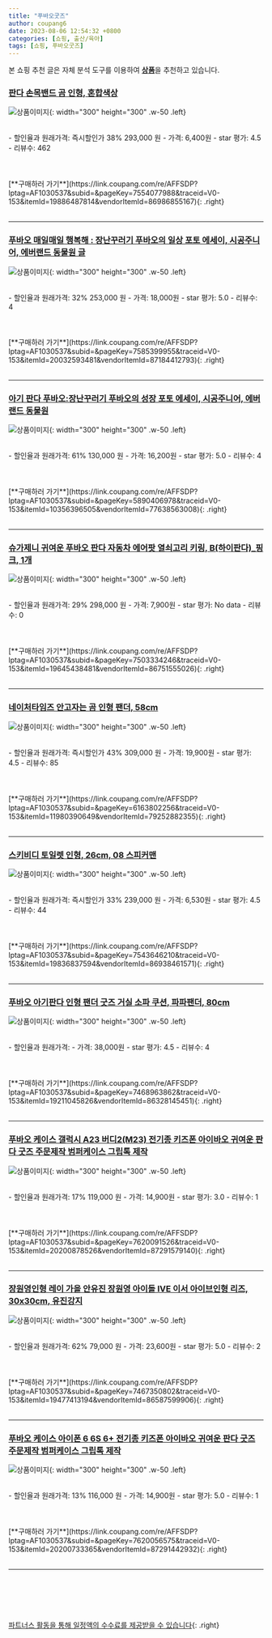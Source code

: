 ```yaml
---
title: "푸바오굿즈"
author: coupang6
date: 2023-08-06 12:54:32 +0800
categories: [쇼핑, 출산/육아]
tags: [쇼핑, 푸바오굿즈]
---
```


본 쇼핑 추천 글은 자체 분석 도구를 이용하여 [**상품**](https://link.coupang.com/a/bao1ui)을 추천하고 있습니다.

### [판다 손목밴드 곰 인형, 혼합색상](https://link.coupang.com/re/AFFSDP?lptag=AF1030537&subid=&pageKey=7554077988&traceid=V0-153&itemId=19886487814&vendorItemId=86986855167)

![상품이미지](https://thumbnail6.coupangcdn.com/thumbnails/remote/230x230ex/image/retail/images/2023/08/25/16/1/9d4ba3fb-47a5-4501-a379-fd2c8d373dc8.jpg){: width="300" height="300" .w-50 .left}


<br>
- 할인율과 원래가격: 즉시할인가 38%  293,000   원
- 가격: 6,400원
- star 평가: 4.5
- 리뷰수: 462
<br>
<br>
<br>
<br>
[**구매하러 가기**](https://link.coupang.com/re/AFFSDP?lptag=AF1030537&subid=&pageKey=7554077988&traceid=V0-153&itemId=19886487814&vendorItemId=86986855167){: .right}
<br>
<br>

---

### [푸바오 매일매일 행복해 : 장난꾸러기 푸바오의 일상 포토 에세이, 시공주니어, 에버랜드 동물원 글](https://link.coupang.com/re/AFFSDP?lptag=AF1030537&subid=&pageKey=7585399955&traceid=V0-153&itemId=20032593481&vendorItemId=87184412793)

![상품이미지](https://thumbnail10.coupangcdn.com/thumbnails/remote/230x230ex/image/retail/images/2023/09/14/11/0/13df13a0-deeb-4f87-8c70-9acbaca5a8e0.jpg){: width="300" height="300" .w-50 .left}


<br>
- 할인율과 원래가격: 32%  253,000   원
- 가격: 18,000원
- star 평가: 5.0
- 리뷰수: 4
<br>
<br>
<br>
<br>
[**구매하러 가기**](https://link.coupang.com/re/AFFSDP?lptag=AF1030537&subid=&pageKey=7585399955&traceid=V0-153&itemId=20032593481&vendorItemId=87184412793){: .right}
<br>
<br>

---

### [아기 판다 푸바오:장난꾸러기 푸바오의 성장 포토 에세이, 시공주니어, 에버랜드 동물원](https://link.coupang.com/re/AFFSDP?lptag=AF1030537&subid=&pageKey=5890406978&traceid=V0-153&itemId=10356396505&vendorItemId=77638563008)

![상품이미지](https://thumbnail6.coupangcdn.com/thumbnails/remote/230x230ex/image/retail/images/2021/07/22/14/5/aa8f2514-44b2-442a-aead-94899eaab153.jpg){: width="300" height="300" .w-50 .left}


<br>
- 할인율과 원래가격: 61%  130,000   원
- 가격: 16,200원
- star 평가: 5.0
- 리뷰수: 4
<br>
<br>
<br>
<br>
[**구매하러 가기**](https://link.coupang.com/re/AFFSDP?lptag=AF1030537&subid=&pageKey=5890406978&traceid=V0-153&itemId=10356396505&vendorItemId=77638563008){: .right}
<br>
<br>

---

### [슈가제니 귀여운 푸바오 판다 자동차 에어팟 열쇠고리 키링, B(하이판다)_핑크, 1개](https://link.coupang.com/re/AFFSDP?lptag=AF1030537&subid=&pageKey=7503334246&traceid=V0-153&itemId=19645438481&vendorItemId=86751555026)

![상품이미지](https://thumbnail8.coupangcdn.com/thumbnails/remote/230x230ex/image/vendor_inventory/b040/bbb6411d3d1b83526aec392f99fe1d620b42bac1cbee3498786c938b1efe.jpg){: width="300" height="300" .w-50 .left}


<br>
- 할인율과 원래가격: 29%  298,000   원
- 가격: 7,900원
- star 평가: No data
- 리뷰수: 0
<br>
<br>
<br>
<br>
[**구매하러 가기**](https://link.coupang.com/re/AFFSDP?lptag=AF1030537&subid=&pageKey=7503334246&traceid=V0-153&itemId=19645438481&vendorItemId=86751555026){: .right}
<br>
<br>

---

### [네이처타임즈 안고자는 곰 인형 팬더, 58cm](https://link.coupang.com/re/AFFSDP?lptag=AF1030537&subid=&pageKey=6163802256&traceid=V0-153&itemId=11980390649&vendorItemId=79252882355)

![상품이미지](https://thumbnail7.coupangcdn.com/thumbnails/remote/230x230ex/image/retail/images/393935062884220-b28739f7-4270-4094-84e1-3195bdbe2e62.jpg){: width="300" height="300" .w-50 .left}


<br>
- 할인율과 원래가격: 즉시할인가 43%  309,000   원
- 가격: 19,900원
- star 평가: 4.5
- 리뷰수: 85
<br>
<br>
<br>
<br>
[**구매하러 가기**](https://link.coupang.com/re/AFFSDP?lptag=AF1030537&subid=&pageKey=6163802256&traceid=V0-153&itemId=11980390649&vendorItemId=79252882355){: .right}
<br>
<br>

---

### [스키비디 토일렛 인형, 26cm, 08 스피커맨](https://link.coupang.com/re/AFFSDP?lptag=AF1030537&subid=&pageKey=7543646210&traceid=V0-153&itemId=19836837594&vendorItemId=86938461571)

![상품이미지](https://thumbnail10.coupangcdn.com/thumbnails/remote/230x230ex/image/retail/images/2023/08/21/10/3/80486ec4-9957-4d01-9b28-1861c7a2d21c.jpg){: width="300" height="300" .w-50 .left}


<br>
- 할인율과 원래가격: 즉시할인가 33%  239,000   원
- 가격: 6,530원
- star 평가: 4.5
- 리뷰수: 44
<br>
<br>
<br>
<br>
[**구매하러 가기**](https://link.coupang.com/re/AFFSDP?lptag=AF1030537&subid=&pageKey=7543646210&traceid=V0-153&itemId=19836837594&vendorItemId=86938461571){: .right}
<br>
<br>

---

### [푸바오 아기판다 인형 팬더 굿즈 거실 소파 쿠션, 파파팬더, 80cm](https://link.coupang.com/re/AFFSDP?lptag=AF1030537&subid=&pageKey=7468963862&traceid=V0-153&itemId=19211045826&vendorItemId=86328145451)

![상품이미지](https://thumbnail8.coupangcdn.com/thumbnails/remote/230x230ex/image/vendor_inventory/78db/fafbf86494eee9da9445c775e8c8ac66aa51d201ffb53fbbe22d76729a53.png){: width="300" height="300" .w-50 .left}


<br>
- 할인율과 원래가격: 
- 가격: 38,000원
- star 평가: 4.5
- 리뷰수: 4
<br>
<br>
<br>
<br>
[**구매하러 가기**](https://link.coupang.com/re/AFFSDP?lptag=AF1030537&subid=&pageKey=7468963862&traceid=V0-153&itemId=19211045826&vendorItemId=86328145451){: .right}
<br>
<br>

---

### [푸바오 케이스 갤럭시 A23 버디2(M23) 전기종 키즈폰 아이바오 귀여운 판다 굿즈 주문제작 범퍼케이스 그립톡 제작](https://link.coupang.com/re/AFFSDP?lptag=AF1030537&subid=&pageKey=7620091526&traceid=V0-153&itemId=20200878526&vendorItemId=87291579140)

![상품이미지](https://thumbnail10.coupangcdn.com/thumbnails/remote/230x230ex/image/vendor_inventory/dc33/8eb82add26629612f3f13027f4536d646bae6c23a610778ceea4ccef40a8.png){: width="300" height="300" .w-50 .left}


<br>
- 할인율과 원래가격: 17%  119,000   원
- 가격: 14,900원
- star 평가: 3.0
- 리뷰수: 1
<br>
<br>
<br>
<br>
[**구매하러 가기**](https://link.coupang.com/re/AFFSDP?lptag=AF1030537&subid=&pageKey=7620091526&traceid=V0-153&itemId=20200878526&vendorItemId=87291579140){: .right}
<br>
<br>

---

### [장원영인형 레이 가을 안유진 장원영 아이돌 IVE 이서 아이브인형 리즈, 30x30cm, 유진강지](https://link.coupang.com/re/AFFSDP?lptag=AF1030537&subid=&pageKey=7467350802&traceid=V0-153&itemId=19477413194&vendorItemId=86587599906)

![상품이미지](https://thumbnail8.coupangcdn.com/thumbnails/remote/230x230ex/image/vendor_inventory/295e/b64b136b9ffbc02160988e8edbe644a05c722ae43689172dcf71bdb24241.png){: width="300" height="300" .w-50 .left}


<br>
- 할인율과 원래가격: 62%  79,000   원
- 가격: 23,600원
- star 평가: 5.0
- 리뷰수: 2
<br>
<br>
<br>
<br>
[**구매하러 가기**](https://link.coupang.com/re/AFFSDP?lptag=AF1030537&subid=&pageKey=7467350802&traceid=V0-153&itemId=19477413194&vendorItemId=86587599906){: .right}
<br>
<br>

---

### [푸바오 케이스 아이폰 6 6S 6+ 전기종 키즈폰 아이바오 귀여운 판다 굿즈 주문제작 범퍼케이스 그립톡 제작](https://link.coupang.com/re/AFFSDP?lptag=AF1030537&subid=&pageKey=7620056575&traceid=V0-153&itemId=20200733365&vendorItemId=87291442932)

![상품이미지](https://thumbnail10.coupangcdn.com/thumbnails/remote/230x230ex/image/vendor_inventory/dc33/8eb82add26629612f3f13027f4536d646bae6c23a610778ceea4ccef40a8.png){: width="300" height="300" .w-50 .left}


<br>
- 할인율과 원래가격: 13%  116,000   원
- 가격: 14,900원
- star 평가: 5.0
- 리뷰수: 1
<br>
<br>
<br>
<br>
[**구매하러 가기**](https://link.coupang.com/re/AFFSDP?lptag=AF1030537&subid=&pageKey=7620056575&traceid=V0-153&itemId=20200733365&vendorItemId=87291442932){: .right}
<br>
<br>

---
<br><br><br><br><br> [파트너스 활동을 통해 일정액의 수수료를 제공받을 수 있습니다](https://link.coupang.com/a/bao1ui){: .right}